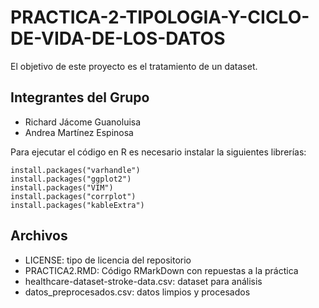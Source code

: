 # PRACTICA-2-TIPOLOGIA-Y-CICLO-DE-VIDA-DE-LOS-DATOS
El objetivo de este proyecto es el tratamiento de un dataset.
## Integrantes del Grupo
 - Richard Jácome Guanoluisa
 - Andrea Martínez Espinosa
 
Para ejecutar el código en R es necesario instalar la siguientes librerías:

```
install.packages("varhandle")
install.packages("ggplot2")
install.packages("VIM")
install.packages("corrplot")
install.packages("kableExtra")
```
## Archivos
 - LICENSE: tipo de licencia del repositorio
 - PRACTICA2.RMD: Código RMarkDown con repuestas a la práctica
 - healthcare-dataset-stroke-data.csv: dataset para análisis
 - datos_preprocesados.csv: datos limpios y procesados
